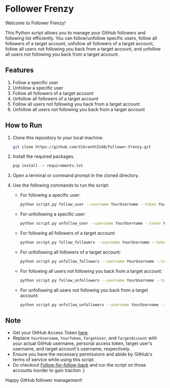 # Follower Frenzy

Welcome to Follower Frenzy!

This Python script allows you to manage your GitHub followers and following list efficiently. You can follow/unfollow specific users, follow all followers of a target account, unfollow all followers of a target account, follow all users not following you back from a target account, and unfollow all users not following you back from a target account.

## Features

1. Follow a specific user
2. Unfollow a specific user
3. Follow all followers of a target account
4. Unfollow all followers of a target account
5. Follow all users not following you back from a target account
6. Unfollow all users not following you back from a target account

## How to Run

1. Clone this repository to your local machine.
    
    ```bash
    git clone https://github.com/Vikranth3140/Follower-Frenzy.git
    ```
    
3. Install the required packages.
    
    ```bash
    pip install -r requirements.txt
    ```

4. Open a terminal or command prompt in the cloned directory.

5. Use the following commands to run the script:

   - For following a specific user:
     ```bash
     python script.py follow_user --username YourUsername --token YourToken --target-user TargetUser
     ```

   - For unfollowing a specific user:
     ```bash
     python script.py unfollow_user --username YourUsername --token YourToken --target-user TargetUser
     ```

   - For following all followers of a target account:
     ```bash
     python script.py follow_followers --username YourUsername --token YourToken --target-account TargetAccount
     ```

   - For unfollowing all followers of a target account:
     ```bash
     python script.py unfollow_followers --username YourUsername --token YourToken --target-account TargetAccount
     ```

   - For following all users not following you back from a target account:
     ```bash
     python script.py follow_unfollowers --username YourUsername --token YourToken --target-account TargetAccount
     ```

   - For unfollowing all users not following you back from a target account:
     ```bash
     python script.py unfollow_unfollowers --username YourUsername --token YourToken --target-account TargetAccount
     ```

## Note

- Get your GitHub Access Token [here](https://github.com/settings/tokens).
- Replace `YourUsername`, `YourToken`, `TargetUser`, and `TargetAccount` with your actual GitHub username, personal access token, target user's username, and target account's username, respectively.
- Ensure you have the necessary permissions and abide by GitHub's terms of service while using this script.
- Do checkout [Follow-for-follow-back](https://github.com/AlgoArchives/Follow-for-follow-back.git) and run the script on those accounts inorder to gain traction :)

Happy GitHub follower management!